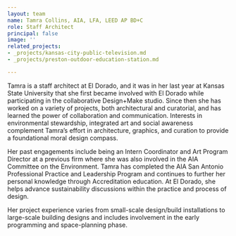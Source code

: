 ```yaml
---
layout: team
name: Tamra Collins, AIA, LFA, LEED AP BD+C
role: Staff Architect
principal: false
image: ''
related_projects:
- _projects/kansas-city-public-television.md
- _projects/preston-outdoor-education-station.md

---
```

Tamra is a staff architect at El Dorado, and it was in her last year at Kansas State University that she first became involved with El Dorado while participating in the collaborative Design+Make studio. Since then she has worked on a variety of projects, both architectural and curatorial, and has learned the power of collaboration and communication. Interests in environmental stewardship, integrated art and social awareness complement Tamra’s effort in architecture, graphics, and curation to provide a foundational moral design compass.

Her past engagements include being an Intern Coordinator and Art Program Director at a previous firm where she was also involved in the AIA Committee on the Environment. Tamra has completed the AIA San Antonio Professional Practice and Leadership Program and continues to further her personal knowledge through Accreditation education. At El Dorado, she helps advance sustainability discussions within the practice and process of design.

Her project experience varies from small-scale design/build installations to large-scale building designs and includes involvement in the early programming and space-planning phase.
